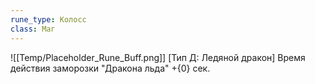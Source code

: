 ```yaml
---
rune_type: Колосс
class: Маг
---
```

![[Temp/Placeholder_Rune_Buff.png]]
[Тип Д: Ледяной дракон] Время действия заморозки "Дракона льда" +{0} сек.
